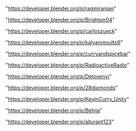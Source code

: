 "https://developer.blender.org/p/raginiranjan"

"https://developer.blender.org/p/Brighton04"

"https://developer.blender.org/p/carloszueck"

"https://developer.blender.org/p/kalyanresults9"

"https://developer.blender.org/p/curryandspicebar"

"https://developer.blender.org/p/RadioactiveRadio"

"https://developer.blender.org/p/Detoxenvi"

"https://developer.blender.org/p/28diamonds"

"https://developer.blender.org/p/KevinCurry_Unity"

"https://developer.blender.org/p/Behija"

"https://developer.blender.org/p/allurant123"

 
 
